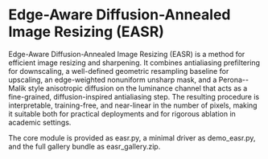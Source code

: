# Edge-Aware Diffusion-Annealed Image Resizing (EASR)
Edge-Aware Diffusion-Annealed Image Resizing (EASR) is a method for efficient image resizing and sharpening. It combines antialiasing prefiltering for downscaling, a well-defined geometric resampling baseline for upscaling, an edge-weighted nonuniform unsharp mask, and a Perona--Malik style anisotropic diffusion on the luminance channel that acts as a fine-grained, diffusion-inspired antialiasing step. The resulting procedure is interpretable, training-free, and near-linear in the number of pixels, making it suitable both for practical deployments and for rigorous ablation in academic settings.

The core module is provided as easr.py, a minimal driver as demo_easr.py, and the full gallery bundle as easr_gallery.zip.

